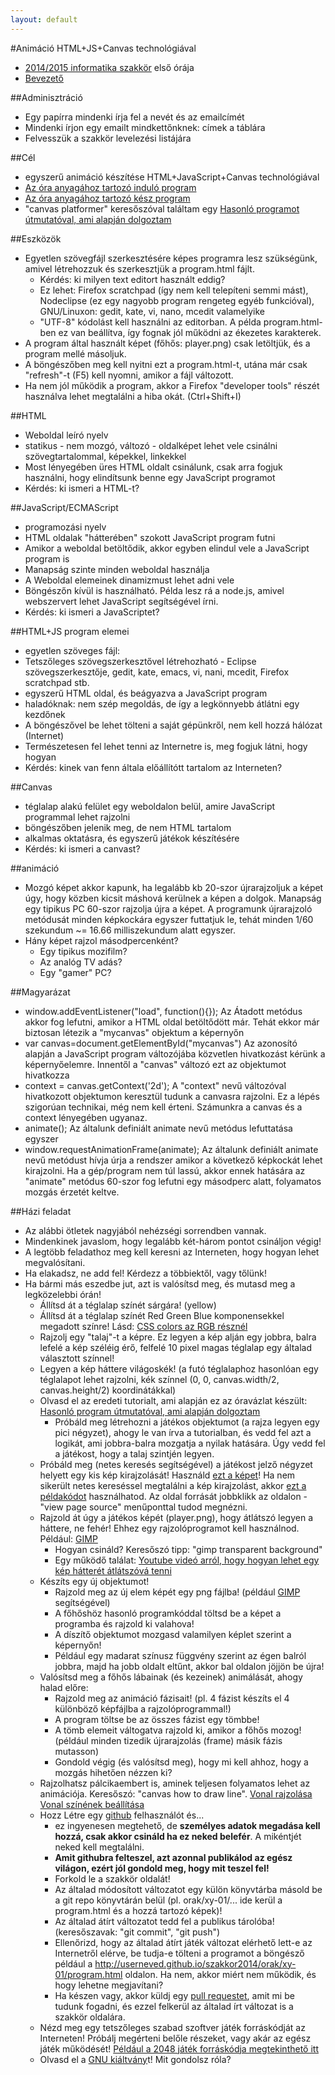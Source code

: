 ```yaml
---
layout: default
---
```

#Animáció HTML+JS+Canvas technológiával
 * [2014/2015 informatika szakkör](../../index.html) első órája
 * [Bevezető](bevezeto.html)

##Adminisztráció
 * Egy papírra mindenki írja fel a nevét és az emailcímét
 * Mindenki írjon egy emailt mindkettőnknek: címek a táblára
  * Felvesszük a szakkör levelezési listájára

##Cél
 * egyszerű animáció készítése HTML+JavaScript+Canvas technológiával
 * [Az óra anyagához tartozó induló program](start.html)
 * [Az óra anyagához tartozó kész program](program.html)
 * "canvas platformer" keresőszóval találtam egy [Hasonló programot útmutatóval, ami alapján dolgoztam](http://www.somethinghitme.com/2013/01/09/creating-a-canvas-platformer-tutorial-part-one/)

##Eszközök
 * Egyetlen szövegfájl szerkesztésére képes programra lesz szükségünk, amivel létrehozzuk és szerkesztjük a program.html fájlt.
   * Kérdés: ki milyen text editort használt eddig?
   * Ez lehet: Firefox scratchpad (így nem kell telepíteni semmi mást), Nodeclipse (ez egy nagyobb program rengeteg egyéb funkcióval), GNU/Linuxon: gedit, kate, vi, nano, mcedit valamelyike
   * "UTF-8" kódolást kell használni az editorban. A példa program.html-ben ez van beállítva, így fognak jól működni az ékezetes karakterek.
 * A program által használt képet (főhős: player.png) csak letöltjük, és a program mellé másoljuk.
 * A böngészőben meg kell nyitni ezt a program.html-t, utána már csak "refresh"-t (F5) kell nyomni, amikor a fájl változott.
 * Ha nem jól működik a program, akkor a Firefox "developer tools" részét használva lehet megtalálni a hiba okát. (Ctrl+Shift+I)

##HTML
 * Weboldal leíró nyelv
 * statikus - nem mozgó, változó - oldalképet lehet vele csinálni szövegtartalommal, képekkel, linkekkel
 * Most lényegében üres HTML oldalt csinálunk, csak arra fogjuk használni, hogy elindítsunk benne egy JavaScript programot
 * Kérdés: ki ismeri a HTML-t?

##JavaScript/ECMAScript
 * programozási nyelv
 * HTML oldalak "hátterében" szokott JavaScript program futni
 * Amikor a weboldal betöltődik, akkor egyben elindul vele a JavaScript program is
 * Manapság szinte minden weboldal használja
 * A Weboldal elemeinek dinamizmust lehet adni vele
 * Böngészőn kívül is használható. Példa lesz rá a node.js, amivel webszervert lehet JavaScript segítségével írni.
 * Kérdés: ki ismeri a JavaScriptet?

##HTML+JS program elemei
 * egyetlen szöveges fájl:
  * Tetszőleges szövegszerkesztővel létrehozható - Eclipse szövegszerkesztője, gedit, kate, emacs, vi, nani, mcedit, Firefox scratchpad stb.
  * egyszerű HTML oldal, és beágyazva a JavaScript program
  * haladóknak: nem szép megoldás, de így a legkönnyebb átlátni egy kezdőnek
  * A böngészővel be lehet tölteni a saját gépünkről, nem kell hozzá hálózat (Internet)
  * Természetesen fel lehet tenni az Internetre is, meg fogjuk látni, hogy hogyan
 * Kérdés: kinek van fenn általa előállítótt tartalom az Interneten?


##Canvas
 * téglalap alakú felület egy weboldalon belül, amire JavaScript programmal lehet rajzolni
 * böngészőben jelenik meg, de nem HTML tartalom
 * alkalmas oktatásra, és egyszerű játékok készítésére
 * Kérdés: ki ismeri a canvast?

##animáció
 * Mozgó képet akkor kapunk, ha legalább kb 20-szor újrarajzoljuk a képet úgy, hogy közben kicsit máshová kerülnek a képen a dolgok. Manapság egy tipikus PC 60-szor rajzolja újra a képet. A programunk újrarajzoló metódusát minden képkockára egyszer futtatjuk le, tehát minden 1/60 szekundum ~= 16.66 milliszekundum alatt egyszer.
 * Hány képet rajzol másodpercenként?
   * Egy tipikus mozifilm?
   * Az analóg TV adás?
   * Egy "gamer" PC?

##Magyarázat
 * window.addEventListener("load", function(){});
  Az Átadott metódus akkor fog lefutni, amikor a HTML oldal betöltődött már. Tehát ekkor már biztosan létezik a "mycanvas" objektum a képernyőn
 * var canvas=document.getElementById("mycanvas")
  Az azonosító alapján a JavaScript program változójába közvetlen hivatkozást kérünk a képernyőelemre. Innentől a "canvas" változó ezt az objektumot hivatkozza
 * context = canvas.getContext('2d');
  A "context" nevű változóval hivatkozott objektumon keresztül tudunk a canvasra rajzolni. Ez a lépés szigorúan technikai, még nem kell érteni. Számunkra a canvas és a context lényegében ugyanaz.
 * animate();
  Az általunk definiált animate nevű metódus lefuttatása egyszer
 * window.requestAnimationFrame(animate);
  Az általunk definiált animate nevű metódust hívja úrja a rendszer amikor a következő képkockát lehet kirajzolni. Ha a gép/program nem túl lassú, akkor ennek hatására az "animate" metódus 60-szor fog lefutni egy másodperc alatt, folyamatos mozgás érzetét keltve.

##Házi feladat
 * Az alábbi ötletek nagyjából nehézségi sorrendben vannak.
 * Mindenkinek javaslom, hogy legalább két-három pontot csináljon végig!
 * A legtöbb feladathoz meg kell keresni az Interneten, hogy hogyan lehet megvalósítani.
 * Ha elakadsz, ne add fel! Kérdezz a többiektől, vagy tőlünk!
 * Ha bármi más eszedbe jut, azt is valósítsd meg, és mutasd meg a legközelebbi órán!
   * Állítsd át a téglalap színét sárgára! (yellow)
   * Állítsd át a téglalap színét Red Green Blue komponensekkel megadott színre! Lásd: [CSS colors az RGB résznél](http://www.w3schools.com/cssref/css_colors_legal.asp)
   * Rajzolj egy "talaj"-t a képre. Ez legyen a kép alján egy jobbra, balra lefelé a kép széléig érő, felfelé 10 pixel magas téglalap egy általad választott színnel!
   * Legyen a kép háttere világoskék! (a futó téglalaphoz hasonlóan egy téglalapot lehet rajzolni, kék színnel (0, 0, canvas.width/2, canvas.height/2) koordinátákkal)
   * Olvasd el az eredeti tutorialt, ami alapján ez az óravázlat készült: [Hasonló program útmutatóval, ami alapján dolgoztam](http://www.somethinghitme.com/2013/01/09/creating-a-canvas-platformer-tutorial-part-one/)
     * Próbáld meg létrehozni a játékos objektumot (a rajza legyen egy pici négyzet), ahogy le van írva a tutorialban, és vedd fel azt a logikát, ami jobbra-balra mozgatja a nyilak hatására. Úgy vedd fel a játékost, hogy a talaj szintjén legyen.
   * Próbáld meg (netes keresés segítségével) a játékost jelző négyzet helyett egy kis kép kirajzolását! Használd [ezt a képet](player.png)! Ha nem sikerült netes kereséssel megtalálni a kép kirajzolást, akkor [ezt a példakódot](keprajz.html) használhatod. Az oldal forrását jobbklikk az oldalon - "view page source" menűponttal tudod megnézni.
   * Rajzold át úgy a játékos képét (player.png), hogy átlátszó legyen a háttere, ne fehér! Ehhez egy rajzolóprogramot kell használnod. Például: [GIMP](http://www.gimp.org/)
     * Hogyan csináld? Keresőszó tipp: "gimp transparent background"
     * Egy működő találat: [Youtube videó arról, hogy hogyan lehet egy kép hátterét átlátszóvá tenni](https://www.youtube.com/watch?v=AC5vdKuwTp0)
   * Készíts egy új objektumot!
     * Rajzold meg az új elem képét egy png fájlba! (például [GIMP](http://www.gimp.org/) segítségével)
     * A főhőshöz hasonló programkóddal töltsd be a képet a programba és rajzold ki valahova!
     * A díszítő objektumot mozgasd valamilyen képlet szerint a képernyőn!
     * Például egy madarat színusz függvény szerint az égen balról jobbra, majd ha jobb oldalt eltűnt, akkor bal oldalon jöjjön be újra!
   * Valósítsd meg a főhős lábainak (és kezeinek) animálását, ahogy halad előre:
     * Rajzold meg az animáció fázisait! (pl. 4 fázist készíts el 4 különböző képfájlba a rajzolóprogrammal!)
     * A program töltse be az összes fázist egy tömbbe!
     * A tömb elemeit váltogatva rajzold ki, amikor a főhős mozog! (például minden tizedik újrarajzolás (frame) másik fázis mutasson)
     * Gondold végig (és valósítsd meg), hogy mi kell ahhoz, hogy a mozgás hihetően nézzen ki?
   * Rajzolhatsz pálcikaembert is, aminek teljesen folyamatos lehet az animációja. Keresőszó: "canvas how to draw line". [Vonal rajzolása](http://www.w3schools.com/tags/canvas_lineto.asp) [Vonal színének beállítása](http://www.w3schools.com/tags/canvas_strokestyle.asp)
   * Hozz Létre egy [github](https://github.com) felhasználót és...
     * ez ingyenesen megtehető, de **személyes adatok megadása kell hozzá, csak akkor csináld ha ez neked belefér**. A mikéntjét neked kell megtalálni.
     * **Amit githubra felteszel, azt azonnal publikálod az egész világon, ezért jól gondold meg, hogy mit teszel fel!**
     * Forkold le a szakkör oldalát!
     * Az általad módosított változatot egy külön könyvtárba másold be a git repo könyvtárán belül (pl. orak/xy-01/... ide kerül a program.html és a hozzá tartozó képek)!
     * Az általad átírt változatot tedd fel a publikus tárolóba! (keresőszavak: "git commit", "git push")
     * Ellenőrizd, hogy az általad átírt játék változat elérhető lett-e az Internetről elérve, be tudja-e tölteni a programot a böngésző például a http://userneved.github.io/szakkor2014/orak/xy-01/program.html oldalon. Ha nem, akkor miért nem működik, és hogy lehetne megjavítani?
     * Ha készen vagy, akkor küldj egy [pull requestet](https://help.github.com/articles/using-pull-requests), amit mi be tudunk fogadni, és ezzel felkerül az általad írt változat is a szakkör oldalára.
   * Nézd meg egy tetszőleges szabad szoftver játék forráskódját az Interneten! Próbálj megérteni belőle részeket, vagy akár az egész játék működését! [Például a 2048 játék forráskódja megtekinthető itt](https://github.com/gabrielecirulli/2048/)
   * Olvasd el a [GNU kiáltvány](http://gnu.hu/gnu-kialtvany.html)t! Mit gondolsz róla?



